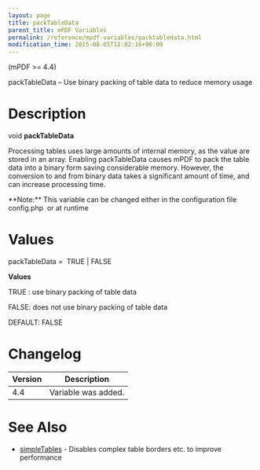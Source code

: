 ```yaml
---
layout: page
title: packTableData
parent_title: mPDF Variables
permalink: /reference/mpdf-variables/packtabledata.html
modification_time: 2015-08-05T12:02:16+00:00
---
```


(mPDF >= 4.4)

packTableData – Use binary packing of table data to reduce memory usage

# Description

void **packTableData**

Processing tables uses large amounts of internal memory, as the value are stored in an array. Enabling packTableData causes mPDF to pack the table data into a binary form saving considerable memory. However, the conversion to and from binary data takes a significant amount of time, and can increase processing time.

<div class="alert alert-info" role="alert">**Note:** This variable can be changed either in the configuration file <span class="filename">config.php</span>  or at runtime</div>

# Values

<span class="parameter">packTableData</span> =  <span class="smallblock">TRUE </span>| <span class="smallblock">FALSE</span>

**Values**

<span class="smallblock">TRUE </span>: use binary packing of table data

<span class="smallblock">FALSE</span>: does not use binary packing of table data

<span class="smallblock">DEFAULT</span>: <span class="smallblock">FALSE</span>

# Changelog

<table class="table"> <thead>
<tr> <th>Version</th><th>Description</th> </tr>
</thead> <tbody>
<tr>
<td>4.4</td>
<td>Variable was added.</td>
</tr>
</tbody> </table>

# See Also

<ul>
<li><a href="{{ "/reference/mpdf-variables/simpletables.html" | prepend: site.baseurl }}">simpleTables</a> - Disables complex table borders etc. to improve performance</li>
</ul>


